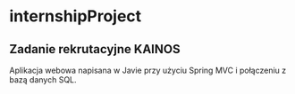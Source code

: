 # internshipProject

<h2>Zadanie rekrutacyjne KAINOS</h2>

<p>Aplikacja webowa napisana w Javie przy użyciu Spring MVC i połączeniu z bazą danych SQL.</p>
